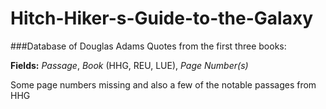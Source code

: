 # Hitch-Hiker-s-Guide-to-the-Galaxy
###Database of Douglas Adams Quotes from the first three books:

**Fields:** *Passage*, *Book* (HHG, REU, LUE), *Page Number(s)*

Some page numbers missing and also a few of the notable passages from HHG
